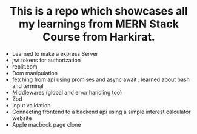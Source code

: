 <center><h1>This is a repo which showcases all my learnings from MERN Stack Course from Harkirat.</h1></center>
<ul>
  <li>
    Learned to make a express Server
  </li>
  <li>jwt tokens for authorization</li>
  <li>replit.com</li>
  <li>Dom manipulation </li>
  <li>fetching from api using promises and async await , learned about bash and terminal</li>
  <li> Middlewares  (global and error handling too)</li>
  <li>Zod</li>
  <li>Input validation</li>
  <li>Connecting frontend to a backend api using a simple interest calculator website</li>
  <li>Apple macbook page clone</li>
</ul>
